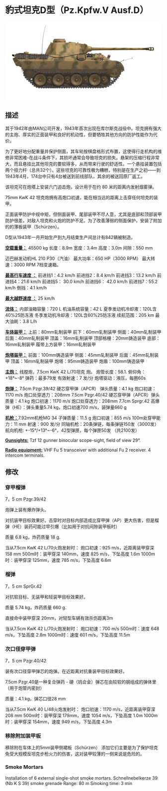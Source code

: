 # 豹式坦克D型（Pz.Kpfw.V Ausf.D）

![_pzv-d](../images/_pzv-d.png)

## 描述

其于1942年由MAN公司开发，1943年首次出现在库尔斯克战役中。坦克拥有强大的主炮、厚实的正面装甲和良好的机动性，但要牺牲其他方向的防护性能作为代价。

为了更好地分配重量并保护侧面，其车轮按棋盘格形式布置，这使得行走机构的维修非常困难-在战斗条件下，其损坏通常会导致坦克的损失。悬架的压缩行程非常大，而且悬挂比其他坦克的要软得多，从而带来行驶的舒适性。一个悬挂装置包括两个扭力杆（总共32个）。这些坦克的可靠性极为糟糕，特别是在生产之初——到1943年4月，174台中只有4台被送到前线部队，其余的被送回原厂返工。

该坦克可在炮塔上安装六门迫击炮，设计用于在约 80 米的距离内发射烟雾弹。

75mm KwK 42 坦克炮拥有高炮口初速，能在相当远的距离上击穿任何坦克的装甲。

正面装甲防护中规中矩，但侧面装甲、尾部装甲不尽人意，尤其是底部和顶部装甲防护很差，对敌人坦克和火炮的防护不足。为了改善薄弱的侧面保护，安装了附加的的薄板装甲（Schürzen）。

D型从1943年一月开始生产到九月结束生产间总计有842辆被制造。

<b><u>空载重量：</u></b> 45500 kg
长度：8.9m
宽度：3.4m
高度：3.0m
间隙：550 mm

迈巴赫发动机HL 210 P30（汽油）
最大功率：650 HP（3000 RPM）
最大转速：3000 RPM
7档变速箱。

<b><u>最高行车速度 ：</u></b>
前进挡1：4.2 km/h
前进挡2：8.4 km/h
前进挡3：13.2 km/h
前进挡4：21.6 km/h
前进挡5： 30.0 km/h
前进挡6： 42.0 km/h
前进挡7：55.2 km/h
倒挡：4.1 km/h

<b><u>最大越野速度 ：</u></b> 25 km/h

<b><u>流体：</u></b>
内部油箱容量：720 L
机油系统容量：42 L
夏季发动机冷却液：120L含40%25防冻液
冬季发动机冷却液：120L含60%25防冻液
续航范围：205 km
最大油耗：3.8 L/h

<b><u>车体装甲：</u></b>
上前：80mm轧制装甲
前下：60mm轧制装甲
侧面：40mm轧制装甲
后面：40mm轧制装甲
顶盖：16mm轧制装甲
顶部格栅：20mm铸造装甲
底部：16mm轧制装甲
履带上方装甲：16mm轧制装甲

<b><u>炮塔装甲：</u></b>
前面：100mm铸造装甲
侧面：45mm轧制装甲
后面：45mm轧制装甲
顶盖：16mm轧制装甲
炮塔：95mm铸造装甲
炮盾：100mm铸造装甲

<b><u>主炮：</u></b> 线膛炮，7.5cm KwK 42 L/70坦克 炮。
炮管长度：58.1.
俯仰角：+18°~-8°
弹药：最多79发
有效射速：7 发/分
炮塔驱动：液压，每圈60s

<b><u>炮弹：</u></b>
7.5cm Pzgr.39/42 硬芯穿甲弹（APCR） 弹头质量：4.1 kg 炮口初速：1170 m/s 炮口处穿透力：208mm
7.5cm Pzgr.40/42 硬芯穿甲弹（APCR）弹头质量：4.1 kg 炮口初速：1170 m/s 炮口处穿透力：208mm
7.7cm Sprgr.42 高爆弹（HE）：弹头重量5.74 kg，炮口初速700 m/s，装弹量660 g

<b><u>机枪：</u></b>7.92mm机枪MG 34
子弹质量：11.5 g
炮口初速：855 m/s
100m处穿甲能力：11 mm
射速：900 发/分
同轴机枪：20条弹链，每条弹链150发（3000发）
航向机枪: +-15°/+13°~-6°，42型弹匣，每个弹匣50发 （共2100发）

<b><u>Gunsights:</u></b>
Tzf 12 gunner binocular scope-sight, field of view 29°.

<b><u>Radio equipment:</u></b>
VHF Fu 5 transceiver with additional Fu 2 receiver.
4 intercom terminals.


## 修改


### 穿甲榴弹

7，5 cm Pzgr.39/42

炮弹上装有爆炸弹头。

对抗装甲目标效果好。击穿时对目标内部造成比穿甲弹（AP）更大伤害，但是榴弹（HE）装药可能过早引爆（比如用于对抗间隙装甲板时）

质量 6.8 kg，炸药质量 18 g.

当从7.5cm KwK 42 L/70火炮发射时：
炮口初速：925 m/s，近距离装甲穿深 158 mm
500m时：装甲穿深 140mm，速度 825 m/s，下坠高度 1.6m
1000m时：装甲穿深 125mm，速度 785 m/s，下坠高度 6.6m


### 榴弹

7，5 cm SprGr.42

对抗软目标、无装甲和轻装甲目标效果好。

质量 5.74 kg，炸药质量 660 g.

直接命中装甲穿深 20mm，对轻型车辆有效杀伤距离3m

当从7.5cm KwK 42 L/70火炮发射时：
炮口初速：700 m/s
500m时：速度 648 m/s，下坠高度 2.8m
1000m时：速度 601 m/s，下坠高度 11.5m


### 次口径穿甲弹

7，5 cm Pzgr.40/42

装有次口径穿甲弹芯的炮弹。在近距离对抗重装甲目标效果好。

7.5cm Pzgr.40是一种复合弹药 - 硬（钨合金）弹芯在由较软的钢组成的弹体里（用于炮管内密封）

质量：4.1 kg，弹芯口径28 mm

当从7.5cm KwK 40 L/48火炮发射时：
炮口初速：1170 m/s，近距离装甲穿深 208 mm
500m时：装甲穿深 179mm，速度 1054 m/s，下坠高度 1.0m
1000m时：装甲穿深 154mm，速度 949 m/s，下坠高度 4.3m


### 移除附加装甲板

移除附在车体上的5mm装甲侧裙板（Schürzen）
添加它们主要是为了保护坦克免受大规模反坦克步枪火力的伤害，这对装甲较薄的一侧来说是危险的。


### Smoke Mortars

Installation of 6 external single-shot smoke mortars.
Schnellnebelkerze 39 (Nb K S 39) smoke grenade
Range: 80 m
Smoking time: 3 min